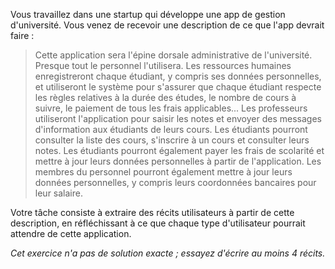 Vous travaillez dans une startup qui développe une app de gestion d'université.
Vous venez de recevoir une description de ce que l'app devrait faire :

> Cette application sera l'épine dorsale administrative de l'université.
> Presque tout le personnel l'utilisera.
> Les ressources humaines enregistreront chaque étudiant, y compris ses données personnelles,
> et utiliseront le système pour s'assurer que chaque étudiant respecte les règles relatives à la durée des études,
> le nombre de cours à suivre, le paiement de tous les frais applicables...
> Les professeurs utiliseront l'application pour saisir les notes et envoyer des messages d'information aux étudiants de leurs cours.
> Les étudiants pourront consulter la liste des cours, s'inscrire à un cours et consulter leurs notes.
> Les étudiants pourront également payer les frais de scolarité et mettre à jour leurs données personnelles à partir de l'application.
> Les membres du personnel pourront également mettre à jour leurs données personnelles, y compris leurs coordonnées bancaires pour leur salaire.

Votre tâche consiste à extraire des récits utilisateurs à partir de cette description, en réfléchissant à ce que chaque type d'utilisateur pourrait attendre de cette application.

_Cet exercice n'a pas de solution exacte ; essayez d'écrire au moins 4 récits._
